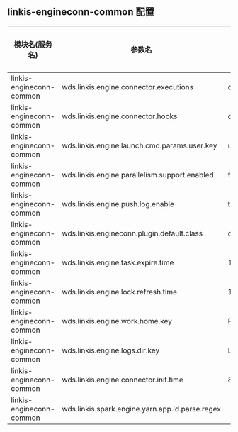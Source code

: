 ## linkis-engineconn-common 配置

| 模块名(服务名) | 参数名 | 默认值 | 描述 | 是否引用|
| -------- | -------- | ----- |----- |  -----   |
|linkis-engineconn-common|wds.linkis.engine.connector.executions|org.apache.linkis.engineconn.computation.executor.execute.ComputationEngineConnExecution|connector.executions|
|linkis-engineconn-common|wds.linkis.engine.connector.hooks |org.apache.linkis.engineconn.computation.executor.hook.ComputationEngineConnHook |engine.connector.hooks|
|linkis-engineconn-common|wds.linkis.engine.launch.cmd.params.user.key|user|user.key|
|linkis-engineconn-common|wds.linkis.engine.parallelism.support.enabled| false|support.enabled |
|linkis-engineconn-common|wds.linkis.engine.push.log.enable|true |log.enable|
|linkis-engineconn-common|wds.linkis.engineconn.plugin.default.class| org.apache.linkis.engineplugin.hive.HiveEngineConnPlugin|plugin.default.class  |
|linkis-engineconn-common|wds.linkis.engine.task.expire.time|1000 *3600* 24| task.expire.time|
|linkis-engineconn-common|wds.linkis.engine.lock.refresh.time| 1000 *60* 3 |lock.refresh.time|
|linkis-engineconn-common|wds.linkis.engine.work.home.key| PWD |work.home.key |
|linkis-engineconn-common|wds.linkis.engine.logs.dir.key|LOG_DIRS|logs.dir.key|
|linkis-engineconn-common|wds.linkis.engine.connector.init.time|8m|init.time|
|linkis-engineconn-common|wds.linkis.spark.engine.yarn.app.id.parse.regex| | parse.regex |
